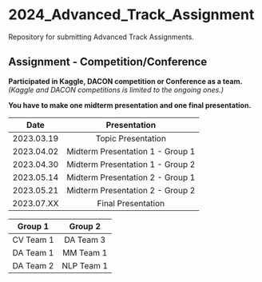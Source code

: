 # 2024_Advanced_Track_Assignment

Repository for submitting Advanced Track Assignments.

## Assignment - Competition/Conference
**Participated in Kaggle, DACON competition or Conference as a team.**   
*(Kaggle and DACON competitions is limited to the ongoing ones.)*


**You have to make one midterm presentation and one final presentation.**

| Date | Presentation |
|:----:|:------------------------:|
| 2023.03.19 | Topic Presentation | 
| 2023.04.02 | Midterm Presentation 1 - Group 1 | 
| 2023.04.30 | Midterm Presentation 1 - Group 2 | 
| 2023.05.14 | Midterm Presentation 2 - Group 1 | 
| 2023.05.21 | Midterm Presentation 2 - Group 2 | 
| 2023.07.XX | Final Presentation|

| Group 1 | Group 2 |
|:---------:|:---------:|
| CV Team 1 | DA Team 3 | 
| DA Team 1 | MM Team 1 | 
| DA Team 2 | NLP Team 1 | 